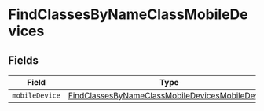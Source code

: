 # FindClassesByNameClassMobileDevices


## Fields

| Field                                                                                                                         | Type                                                                                                                          | Required                                                                                                                      | Description                                                                                                                   |
| ----------------------------------------------------------------------------------------------------------------------------- | ----------------------------------------------------------------------------------------------------------------------------- | ----------------------------------------------------------------------------------------------------------------------------- | ----------------------------------------------------------------------------------------------------------------------------- |
| `mobileDevice`                                                                                                                | [FindClassesByNameClassMobileDevicesMobileDevice](../../models/operations/findclassesbynameclassmobiledevicesmobiledevice.md) | :heavy_minus_sign:                                                                                                            | N/A                                                                                                                           |